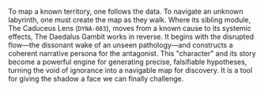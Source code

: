 To map a known territory, one follows the data. To navigate an unknown labyrinth, one must create the map as they walk. Where its sibling module, The Caduceus Lens (`DYNA-003`), moves from a known cause to its systemic effects, The Daedalus Gambit works in reverse. It begins with the disrupted flow—the dissonant wake of an unseen pathology—and constructs a coherent narrative persona for the antagonist. This "character" and its story become a powerful engine for generating precise, falsifiable hypotheses, turning the void of ignorance into a navigable map for discovery. It is a tool for giving the shadow a face we can finally challenge.